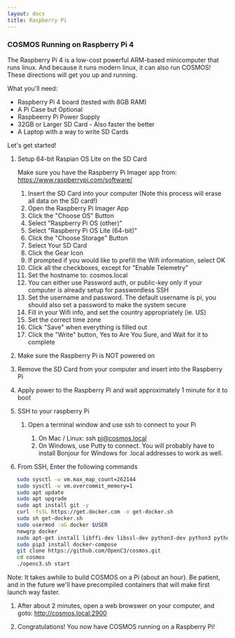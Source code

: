 ```yaml
---
layout: docs
title: Raspberry Pi
---
```


### COSMOS Running on Raspberry Pi 4

The Raspberry Pi 4 is a low-cost powerful ARM-based minicomputer that runs linux. And because it runs modern linux, it can also run COSMOS! These directions will get you up and running.

What you'll need:

- Raspberry Pi 4 board (tested with 8GB RAM)
- A Pi Case but Optional
- Raspbeerry Pi Power Supply
- 32GB or Larger SD Card - Also faster the better
- A Laptop with a way to write SD Cards

Let's get started!

1. Setup 64-bit Raspian OS Lite on the SD Card

   Make sure you have the Raspberry Pi Imager app from: https://www.raspberrypi.com/software/

   1. Insert the SD Card into your computer (Note this process will erase all data on the SD card!)
   1. Open the Raspberry Pi Imager App
   1. Click the "Choose OS" Button
   1. Select "Raspberry Pi OS (other)"
   1. Select "Raspberry Pi OS Lite (64-bit)"
   1. Click the "Choose Storage" Button
   1. Select Your SD Card
   1. Click the Gear Icon
   1. If prompted if you would like to prefill the Wifi information, select OK
   1. Click all the checkboxes, except for "Enable Telemetry"
   1. Set the hostname to: cosmos.local
   1. You can either use Password auth, or public-key only if your computer is already setup for passwordless SSH
   1. Set the username and password. The default username is pi, you should also set a password to make the system secure
   1. Fill in your Wifi info, and set the country appropriately (ie. US)
   1. Set the correct time zone
   1. Click "Save" when everything is filled out
   1. Click the "Write" button, Yes to Are You Sure, and Wait for it to complete

1. Make sure the Raspberry Pi is NOT powered on

1. Remove the SD Card from your computer and insert into the Raspberry Pi

1. Apply power to the Raspberry Pi and wait approximately 1 minute for it to boot

1. SSH to your raspberry Pi

   1. Open a terminal window and use ssh to connect to your Pi

      1. On Mac / Linux: ssh pi@cosmos.local
      1. On Windows, use Putty to connect. You will probably have to install Bonjour for Windows for .local addresses to work as well.

1. From SSH, Enter the following commands

```bash
   sudo sysctl -w vm.max_map_count=262144
   sudo sysctl -w vm.overcommit_memory=1
   sudo apt update
   sudo apt upgrade
   sudo apt install git -y
   curl -fsSL https://get.docker.com -o get-docker.sh
   sudo sh get-docker.sh
   sudo usermod -aG docker $USER
   newgrp docker
   sudo apt-get install libffi-dev libssl-dev python3-dev python3 python3-pip -y
   sudo pip3 install docker-compose
   git clone https://github.com/OpenC3/cosmos.git
   cd cosmos
   ./openc3.sh start
```

Note: It takes awhile to build COSMOS on a Pi (about an hour). Be patient, and in the future we'll have precompiled containers that will make first launch way faster.

1. After about 2 minutes, open a web browswer on your computer, and goto: http://cosmos.local:2900

1. Congratulations! You now have COSMOS running on a Raspberry Pi!
